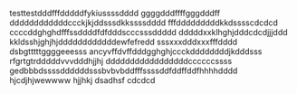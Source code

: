 testtestdddfffdddddfykiussssdddd
ggggdddffffgggdddff
ddddddddddddccckjkjddsssdkkssssdddd
fffdddddddddkkdsssscdcdcd
ccccddghghdfffssddddfdfdddscccsssddddd
dddddxxklhghjdddcdcdjjjddd
kkldsshjghjhjddddddddddddewfefredd
sssxxxdddxxxfffdddd
dsbgtttttggggeeesss
ancyvffdvffdddgghghjccckddddddddjkdddsss
rfgrtgtrdddddvvvdddhjjhj
dddddddddddddddddccccccssss
gedbbbdssssddddddsssbvbvbddfffssssddfddffddfhhhhdddd
hjcdjhjwewwww
hjjhkj
dsadhsf
cdcdcd
